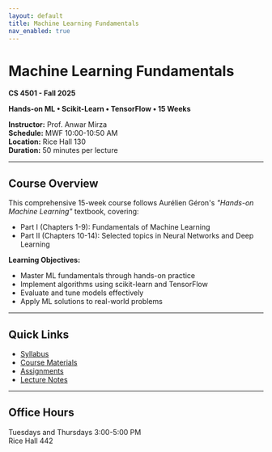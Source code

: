 ```yaml
---
layout: default
title: Machine Learning Fundamentals
nav_enabled: true
---
```


# Machine Learning Fundamentals  
**CS 4501 - Fall 2025**  

<!--
![Course Banner](assets/banner.png)
-->

**Hands-on ML • Scikit-Learn • TensorFlow • 15 Weeks**

**Instructor:** Prof. Anwar Mirza  
**Schedule:** MWF 10:00-10:50 AM  
**Location:** Rice Hall 130  
**Duration:** 50 minutes per lecture  

---

## Course Overview

This comprehensive 15-week course follows Aurélien Géron's *"Hands-on Machine Learning"* textbook, covering:

- Part I (Chapters 1-9): Fundamentals of Machine Learning
- Part II (Chapters 10-14): Selected topics in Neural Networks and Deep Learning

**Learning Objectives:**
- Master ML fundamentals through hands-on practice
- Implement algorithms using scikit-learn and TensorFlow
- Evaluate and tune models effectively
- Apply ML solutions to real-world problems

---

## Quick Links

- [Syllabus](syllabus.md)
- [Course Materials](materials.md)
- [Assignments](/assignments)
- [Lecture Notes](/lectures)

---

## Office Hours

Tuesdays and Thursdays 3:00-5:00 PM  
Rice Hall 442
